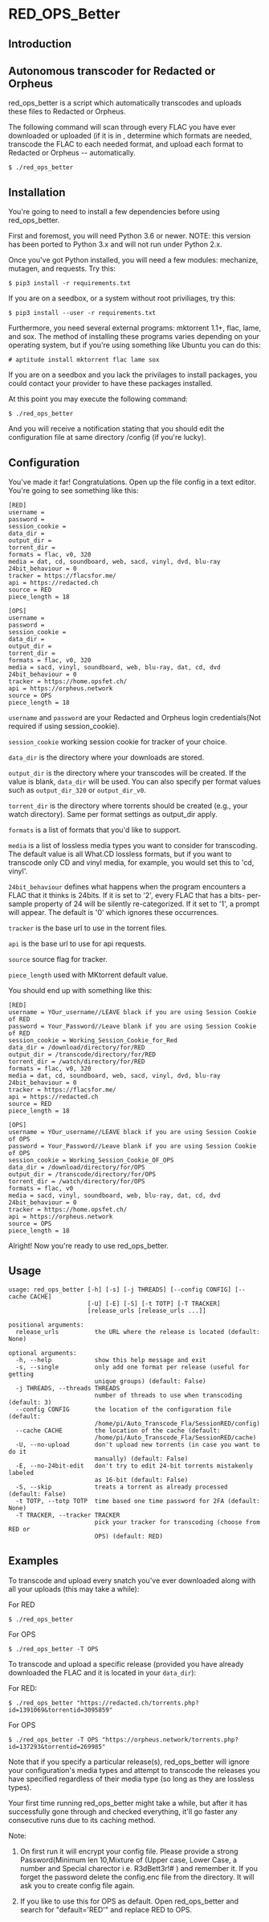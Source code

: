 # RED_OPS_Better

Introduction
------------
Autonomous transcoder for Redacted or Orpheus
--

red_ops_better is a script which automatically transcodes and uploads these files to Redacted or Orpheus.

The following command will scan through every FLAC you have ever
downloaded or uploaded (if it is in , determine which formats are needed, transcode
the FLAC to each needed format, and upload each format to Redacted or Orpheus -- automatically.

    $ ./red_ops_better

Installation
------------

You're going to need to install a few dependencies before using
red_ops_better.

First and foremost, you will need Python 3.6 or newer. NOTE: this version
has been ported to Python 3.x and will not run under Python 2.x.

Once you've got Python installed, you will need a few modules: mechanize,
mutagen, and requests. Try this:

    $ pip3 install -r requirements.txt

	
If you are on a seedbox, or a system without root priviliages, try this:


    $ pip3 install --user -r requirements.txt


Furthermore, you need several external programs: mktorrent 1.1+, flac,
lame, and sox. The method of installing these programs varies
depending on your operating system, but if you're using something like
Ubuntu you can do this:

    # aptitude install mktorrent flac lame sox
	

If you are on a seedbox and you lack the privilages to install packages,
you could contact your provider to have these packages installed.

At this point you may execute the following command:

    $ ./red_ops_better

And you will receive a notification stating that you should edit the
configuration file at same directory /config (if you're lucky).

Configuration
-------------

You've made it far! Congratulations. Open up the file 
config in a text editor. You're going to see something
like this:

	[RED]
	username = 
	password = 
	session_cookie = 
	data_dir = 
	output_dir = 
	torrent_dir = 
	formats = flac, v0, 320
	media = dat, cd, soundboard, web, sacd, vinyl, dvd, blu-ray
	24bit_behaviour = 0
	tracker = https://flacsfor.me/
	api = https://redacted.ch
	source = RED
	piece_length = 18

	[OPS]
	username = 
	password = 
	session_cookie = 
	data_dir = 
	output_dir = 
	torrent_dir = 
	formats = flac, v0, 320
	media = sacd, vinyl, soundboard, web, blu-ray, dat, cd, dvd
	24bit_behaviour = 0
	tracker = https://home.opsfet.ch/
	api = https://orpheus.network
	source = OPS
	piece_length = 18

`username` and `password` are your Redacted and Orpheus login credentials(Not required if using session_cookie). 

`session_cookie` working session cookie for tracker of your choice.

`data_dir` is the directory where your downloads are stored. 

`output_dir` is the directory where your transcodes will be created. If
the value is blank, `data_dir` will be used. You can also specify
per format values such as `output_dir_320` or `output_dir_v0`.

`torrent_dir` is the directory where torrents should be created (e.g.,
your watch directory). Same per format settings as output_dir apply.

`formats` is a list of formats that you'd like to support.

`media` is a list of lossless media types you want to consider for
transcoding. The default value is all What.CD lossless formats, but if
you want to transcode only CD and vinyl media, for example, you would
set this to 'cd, vinyl'.

`24bit_behaviour` defines what happens when the program encounters a FLAC 
that it thinks is 24bits. If it is set to '2', every FLAC that has a bits-
per-sample property of 24 will be silently re-categorized. If it set to '1',
a prompt will appear. The default is '0' which ignores these occurrences.

`tracker` is the base url to use in the torrent files.

`api` is the base url to use for api requests.

`source` source flag for tracker.

`piece_length` used with MKtorrent default value.

You should end up with something like this:

	[RED]
	username = YOur_username//LEAVE black if you are using Session Cookie of RED
	password = Your_Password//Leave blank if you are using Session Cookie of RED
	session_cookie = Working_Session_Cookie_for_Red
	data_dir = /download/directory/for/RED
	output_dir = /transcode/directory/for/RED
	torrent_dir = /watch/directory/for/RED
	formats = flac, v0, 320
	media = dat, cd, soundboard, web, sacd, vinyl, dvd, blu-ray
	24bit_behaviour = 0
	tracker = https://flacsfor.me/
	api = https://redacted.ch
	source = RED
	piece_length = 18

	[OPS]
	username = YOur_username//LEAVE black if you are using Session Cookie of OPS
	password = Your_Password//Leave blank if you are using Session Cookie of OPS
	session_cookie = Working_Session_Cookie_OF_OPS
	data_dir = /download/directory/for/OPS
	output_dir = /transcode/directory/for/OPS
	torrent_dir = /watch/directory/for/OPS
	formats = flac, v0
	media = sacd, vinyl, soundboard, web, blu-ray, dat, cd, dvd
	24bit_behaviour = 0
	tracker = https://home.opsfet.ch/
	api = https://orpheus.network
	source = OPS
	piece_length = 18


Alright! Now you're ready to use red_ops_better.

Usage
-----

```
usage: red_ops_better [-h] [-s] [-j THREADS] [--config CONFIG] [--cache CACHE]
                      [-U] [-E] [-S] [-t TOTP] [-T TRACKER]
                      [release_urls [release_urls ...]]

positional arguments:
  release_urls          the URL where the release is located (default: None)

optional arguments:
  -h, --help            show this help message and exit
  -s, --single          only add one format per release (useful for getting
                        unique groups) (default: False)
  -j THREADS, --threads THREADS
                        number of threads to use when transcoding (default: 3)
  --config CONFIG       the location of the configuration file (default:
                        /home/pi/Auto_Transcode_Fla/SessionRED/config)
  --cache CACHE         the location of the cache (default:
                        /home/pi/Auto_Transcode_Fla/SessionRED/cache)
  -U, --no-upload       don't upload new torrents (in case you want to do it
                        manually) (default: False)
  -E, --no-24bit-edit   don't try to edit 24-bit torrents mistakenly labeled
                        as 16-bit (default: False)
  -S, --skip            treats a torrent as already processed (default: False)
  -t TOTP, --totp TOTP  time based one time password for 2FA (default: None)
  -T TRACKER, --tracker TRACKER
                        pick your tracker for transcoding (choose from RED or
                        OPS) (default: RED)
```

Examples
--------

To transcode and upload every snatch you've ever downloaded along with all
your uploads (this may take a while):

For RED

    $ ./red_ops_better

For OPS

    $ ./red_ops_better -T OPS


To transcode and upload a specific release (provided you have already
downloaded the FLAC and it is located in your `data_dir`):

For RED:

    $ ./red_ops_better "https://redacted.ch/torrents.php?id=1391069&torrentid=3095859"

For OPS

    $ ./red_ops_better -T OPS "https://orpheus.network/torrents.php?id=137293&torrentid=269985"

Note that if you specify a particular release(s), red_ops_better will
ignore your configuration's media types and attempt to transcode the
releases you have specified regardless of their media type (so long as
they are lossless types).

Your first time running red_ops_better might take a while, but after it has
successfully gone through and checked everything, it'll go faster any
consecutive runs due to its caching method.



Note: 
1) On first run it will encrypt your config file. Please provide a strong Password(Minimum len 10,Mixture of (Upper case, Lower Case, a number and Special charector i.e. R3dBett3r!# ) and remember it.
If you forget the password delete the config.enc file from the directory. It will ask you to create config file again.

2) If you like to use this for OPS as default. Open red_ops_better and search for "default='RED'" and replace RED to OPS.
